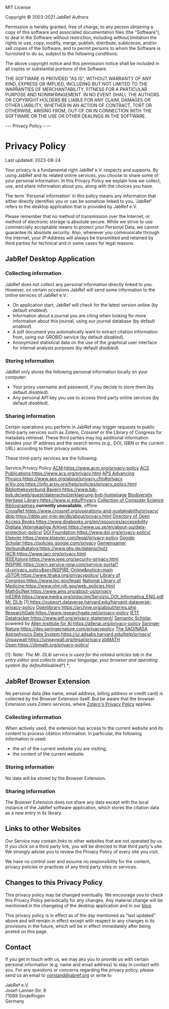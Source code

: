 MIT License

Copyright © 2003-2021 JabRef Authors

Permission is hereby granted, free of charge, to any person obtaining a copy
of this software and associated documentation files (the "Software"), to deal
in the Software without restriction, including without limitation the rights
to use, copy, modify, merge, publish, distribute, sublicense, and/or sell
copies of the Software, and to permit persons to whom the Software is
furnished to do so, subject to the following conditions:

The above copyright notice and this permission notice shall be included in all
copies or substantial portions of the Software.

THE SOFTWARE IS PROVIDED "AS IS", WITHOUT WARRANTY OF ANY KIND, EXPRESS OR
IMPLIED, INCLUDING BUT NOT LIMITED TO THE WARRANTIES OF MERCHANTABILITY,
FITNESS FOR A PARTICULAR PURPOSE AND NONINFRINGEMENT. IN NO EVENT SHALL THE
AUTHORS OR COPYRIGHT HOLDERS BE LIABLE FOR ANY CLAIM, DAMAGES OR OTHER
LIABILITY, WHETHER IN AN ACTION OF CONTRACT, TORT OR OTHERWISE, ARISING FROM,
OUT OF OR IN CONNECTION WITH THE SOFTWARE OR THE USE OR OTHER DEALINGS IN THE
SOFTWARE.

--- Privacy Policy ----

# Privacy Policy

Last updated: 2023-08-24

Your privacy is a fundamental right JabRef e.V. respects and supports.
By using JabRef and its related online services, you choose to share
some of your personal information. In this Privacy Policy we explain how
we collect, use, and share information about you, along with the choices
you have.

The term \'Personal information\' in this policy means any information
that either directly identifies you or can be somehow linked to you.
\'JabRef\' refers to the desktop application that is provided by JabRef
e.V.

Please remember that no method of transmission over the Internet, or
method of electronic storage is absolute secure. While we strive to use
commercially acceptable means to protect your Personal Data, we cannot
guarantee its absolute security. Also, whenever you communicate through
the internet, your IP-Address will always be transmitted and retained by
third parties for technical and in some cases for legal reasons.

## JabRef Desktop Application

### Collecting information

JabRef does not collect any personal information directly linked to you.
However, on certain occasions JabRef will send some information to the
online services of JabRef e.V.:

- On application start, JabRef will check for the latest version
    online (by default *enabled*).
- Information about a journal you are citing when looking for more
    information about this journal, using our journal database (by
    default *enabled*).
- A pdf document you automatically want to extract citation
    information from, using our GROBID service (by default *disabled*).
- Anonymized statistical data on the use of the graphical user
    interface for internal analysis purposes (by default *disabled*).

### Storing information

JabRef only stores the following personal information locally on your
computer:

- Your proxy username and password, if you decide to store them (by
    default *disabled*).
- Any personal API key you use to access third party online services
    (by default *disabled*).

### Sharing information

Certain operations you perform in JabRef may trigger requests to public
third-party services such as Zotero, Crossref or the Library of Congress
for metadata retrieval. These third parties may log additional
information besides your IP address and the search terms (e.g., DOI,
ISBN or the current URL) according to their privacy policies.

These third-party services are the following:

Service;Privacy Policy
[ACM](https://www.acm.org/);<https://www.acm.org/privacy-policy>
[ACS Publications](https://pubs.acs.org/);<https://www.acs.org/privacy.html>
[APS Advancing Physics](https://harvest.aps.org/);<https://www.aps.org/about/privacy.cfm#privacy>
[arXiv.org](https://arxiv.org/);<https://info.arxiv.org/help/policies/privacy_policy.html>
[Bibliotheksverbund Bayern](https://www.bib-bvb.de/);<https://www.bib-bvb.de/web/guest/datenschutzerklaerung-bvb-homepage>
[Biodiversity Heritage Library](https://www.biodiversitylibrary.org/);<https://www.si.edu/Privacy>
[Collection of Computer Science Bibliographies](https://en.wikipedia.org/wiki/Collection_of_Computer_Science_Bibliographies);**currently unavailable**, offline
[CrossRef](https://www.crossref.org/);<https://www.crossref.org/operations-and-sustainability/privacy/>
[dblp](https://dblp.uni-trier.de/);<https://dblp.uni-trier.de/db/about/privacy.html>
[Directory of Open Access Books](https://www.doabooks.org/);<https://www.doabooks.org/en/resources/accessibility>
[Digitala Vetenskapliga Arkivet](https://www.diva-portal.org/);<https://www.uu.se/en/about-uu/data-protection-policy/>
[DOI Foundation](https://www.doi.org/);<https://www.doi.org/privacy-policy/>
[Elsevier](https://www.elsevier.com/);<https://www.elsevier.com/legal/privacy-policy>
[Google Scholar](https://scholar.google.com/);<https://policies.google.com/privacy>
[Gemeinsamer Verbundkatalog](https://www.gbv.de/);<https://www.gbv.de/datenschutz>
[IACR](https://www.iacr.org/);<https://www.iacr.org/privacy.html>
[IEEEXplore](https://ieeexplore.ieee.org/Xplore/home.jsp);<https://www.ieee.org/security-privacy.html>
[INSPIRE](https://inspirehep.net/);<https://cern.service-now.com/service-portal?id=privacy_policy&se=INSPIRE-Online&notice=main>
[JSTOR](https://www.jstor.org/);<https://www.ithaka.org/privacypolicy/>
[Library of Congress](https://lccn.loc.gov/);<https://www.loc.gov/legal/>
[National Library of Medicine](https://www.ncbi.nlm.nih.gov/);<https://www.nlm.nih.gov/web_policies.html>
[MathSciNet](http://www.ams.org/mathscinet);<https://www.ams.org/about-us/privacy>
[mEDRA](https://www.medra.org/);<https://www.medra.org/stdoc/en/Servizio_DOI_Informativa_ENG.pdf>
[Mr. DLib](https://mr-dlib.org/) [1];<https://support.dataverse.harvard.edu/harvard-dataverse-privacy-policy>
[Openlibrary](https://openlibrary.org);<https://archive.org/about/terms.php>
[ResearchGate](https://www.researchgate.net/);<https://www.researchgate.net/privacy-policy>
[IETF Datatracker](https://datatracker.ietf.org/);<https://www.ietf.org/privacy-statement/>
[Semantic Scholar](https://www.semanticscholar.org/), powered by [Allen Institute for AI](https://allenai.org/);<https://allenai.org/privacy-policy>
[Springer Nature](https://dev.springernature.com/);<https://dev.springernature.com/privacypolicy>
[The SAO/NASA Astrophysics Data System](https://ui.adsabs.harvard.edu/);<https://ui.adsabs.harvard.edu/help/privacy/>
[Unpaywall](https://unpaywall.org/);<https://unpaywall.org/legal/privacy>
[zbMATH Open](https://www.zbmath.org);<https://zbmath.org/privacy-policy/>

[1]: *Note: The Mr. DLib service is used for the related articles tab in the entry editor and collects also your language, your browser and operating system (by default*disabled*).*;

## JabRef Browser Extension

No personal data (like name, email address, billing address or credit
card) is collected by the Browser Extension itself. But be aware that
the browser Extension uses Zotero services, where [Zotero\'s Privacy
Policy](https://www.zotero.org/support/privacy) applies.

### Collecting information

When actively used, the extension has access to the current website and
its content to process citation information. In particular, the
following information is used:

- the url of the current website you are visiting,
- the content of the current website.

### Storing information

No data will be stored by the Browser Extension.

### Sharing information

The Browser Extension does not share any data except with the local
instance of the JabRef software application, which stores the citation
data as a new entry in its library.

## Links to other Websites

Our Service may contain links to other websites that are not operated by
us. If you click on a third party link, you will be directed to that
third party\'s site. We strongly advise you to review the Privacy Policy
of every site you visit.

We have no control over and assume no responsibility for the content,
privacy policies or practices of any third party sites or services.

## Changes to this Privacy Policy

This privacy policy may be changed eventually. We encourage you to check
this Privacy Policy periodically for any changes. Any material change
will be mentioned in the changelog of the desktop application and in our
[blog](https://blog.jabref.org/).

This privacy policy is in effect as of the day mentioned as \"last
updated\" above and will remain in effect except with respect to any
changes in its provisions in the future, which will be in effect
immediately after being posted on this page.

## Contact

If you get in touch with us, we may aks you to provide us with certain
personal information (e.g. name and email address) to stay in contact
with you. For any questions or concerns regarding the privacy policy,
please send us an email to <vorstand@jabref.org> or write to

JabRef e.V.\
Josef-Lanner-Str. 9\
71069 Sindelfingen\
Germany
